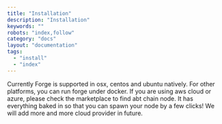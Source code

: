 ```yaml
---
title: "Installation"
description: "Installation"
keywords: ""
robots: "index,follow"
category: "docs"
layout: "documentation"
tags:
  - "install"
  - "index"
---
```


Currently Forge is supported in osx, centos and ubuntu natively. For other platforms, you can run forge under docker.
If you are using aws cloud or azure, please check the marketplace to find abt chain node. It has everything baked in so that you can spawn your node by a few clicks! We will add more and more cloud provider in future.
